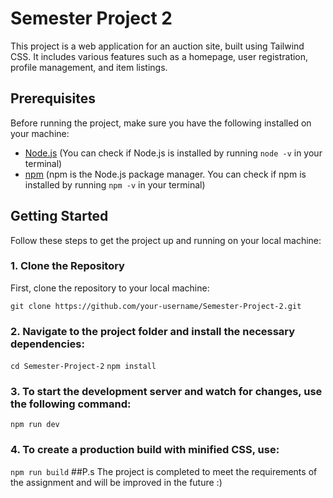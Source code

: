 # Semester Project 2

This project is a web application for an auction site, built using Tailwind CSS. It includes various features such as a homepage, user registration, profile management, and item listings.

## Prerequisites

Before running the project, make sure you have the following installed on your machine:

- [Node.js](https://nodejs.org/) (You can check if Node.js is installed by running `node -v` in your terminal)
- [npm](https://www.npmjs.com/) (npm is the Node.js package manager. You can check if npm is installed by running `npm -v` in your terminal)

## Getting Started

Follow these steps to get the project up and running on your local machine:

### 1. Clone the Repository

First, clone the repository to your local machine:

`git clone https://github.com/your-username/Semester-Project-2.git`

### 2. Navigate to the project folder and install the necessary dependencies:
`cd Semester-Project-2`
`npm install`

### 3. To start the development server and watch for changes, use the following command:
`npm run dev`

### 4. To create a production build with minified CSS, use:
`npm run build`
##P.s
The project is completed to meet the requirements of the assignment and will be improved in the future :) 
